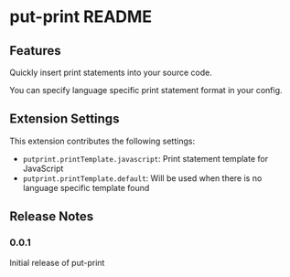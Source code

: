 # put-print README

## Features

Quickly insert print statements into your source code.

You can specify language specific print statement format in your config.

## Extension Settings

This extension contributes the following settings:

* `putprint.printTemplate.javascript`: Print statement template for JavaScript
* `putprint.printTemplate.default`: Will be used when there is no language specific template found

## Release Notes

### 0.0.1

Initial release of put-print
